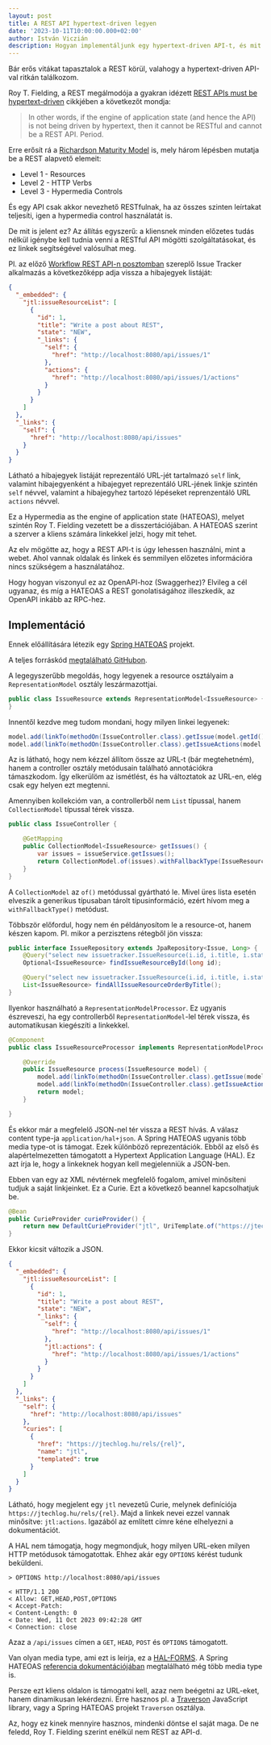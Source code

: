 ```yaml
---
layout: post
title: A REST API hypertext-driven legyen
date: '2023-10-11T10:00:00.000+02:00'
author: István Viczián
description: Hogyan implementáljunk egy hypertext-driven API-t, és mit nyerünk vele?
---
```


Bár erős vitákat tapasztalok a REST körül, valahogy a hypertext-driven API-val
ritkán találkozom.

Roy T. Fielding, a REST megálmodója a gyakran idézett [REST APIs must be hypertext-driven](https://roy.gbiv.com/untangled/2008/rest-apis-must-be-hypertext-driven)
cikkjében a következőt mondja:

> In other words, if the engine of application state (and hence the API) is not being driven by hypertext, then it cannot be RESTful and cannot be a REST API. Period.

Erre erősít rá a [Richardson Maturity Model](https://martinfowler.com/articles/richardsonMaturityModel.html) is, mely
három lépésben mutatja be a REST alapvető elemeit:

* Level 1 - Resources
* Level 2 - HTTP Verbs
* Level 3 - Hypermedia Controls

És egy API csak akkor nevezhető RESTfulnak, ha az összes szinten leírtakat teljesíti, igen a hypermedia control használatát is.

De mit is jelent ez? Az állítás egyszerű: a kliensnek minden előzetes tudás nélkül igénybe kell tudnia venni a
RESTful API mögötti szolgáltatásokat, és ez linkek segítségével valósulhat meg.

Pl. az előző [Workflow REST API-n posztomban](/2023/08/31/workflow-es-rest.html) szereplő Issue Tracker alkalmazás
a következőképp adja vissza a hibajegyek listáját:

```json
{
  "_embedded": {
    "jtl:issueResourceList": [
      {
        "id": 1,
        "title": "Write a post about REST",
        "state": "NEW",
        "_links": {
          "self": {
            "href": "http://localhost:8080/api/issues/1"
          },
          "actions": {
            "href": "http://localhost:8080/api/issues/1/actions"
          }
        }
      }
    ]
  },
  "_links": {
    "self": {
      "href": "http://localhost:8080/api/issues"
    }
  }
}
```

Látható a hibajegyek listáját reprezentáló URL-jét tartalmazó `self` link, valamint hibajegyenként
a hibajegyet reprezentáló URL-jének linkje szintén `self` névvel, valamint a hibajegyhez tartozó
lépéseket reprenzentáló URL `actions` névvel.

Ez a Hypermedia as the engine of application state (HATEOAS), melyet szintén Roy T. Fielding
vezetett be a disszertációjában. A HATEOAS szerint a szerver a kliens számára
linkekkel jelzi, hogy mit tehet.

Az elv mögötte az, hogy a REST API-t is úgy lehessen használni, mint a webet. Ahol vannak oldalak és
linkek és semmilyen előzetes információra nincs szükségem a használatához.

Hogy hogyan viszonyul ez az OpenAPI-hoz (Swaggerhez)? Elvileg a cél ugyanaz, és míg a HATEOAS
a REST gonolatiságához illeszkedik, az OpenAPI inkább az RPC-hez.

<!-- more -->

## Implementáció

Ennek előállítására létezik egy [Spring HATEOAS](https://spring.io/projects/spring-hateoas)
projekt.

A teljes forráskód [megtalálható GitHubon](https://github.com/vicziani/jtechlog-rest-workflow).

A legegyszerűbb megoldás, hogy legyenek a resource osztályaim a `RepresentationModel` osztály leszármazottjai.

```java
public class IssueResource extends RepresentationModel<IssueResource> {
}
```

Innentől kezdve meg tudom mondani, hogy milyen linkei legyenek:

```java
model.add(linkTo(methodOn(IssueController.class).getIssue(model.getId())).withSelfRel());
model.add(linkTo(methodOn(IssueController.class).getIssueActions(model.getId())).withRel("actions"));
```

Az is látható, hogy nem kézzel állítom össze az URL-t (bár megtehetném), hanem a 
controller osztály metódusain található annotációkra támaszkodom. Így elkerülöm
az ismétlést, és ha változtatok az URL-en, elég csak egy helyen ezt megtenni.

Amennyiben kollekcióm van, a controllerből nem `List` típussal, hanem
`CollectionModel` típussal térek vissza.

```java
public class IssueController {

    @GetMapping
    public CollectionModel<IssueResource> getIssues() {
        var issues = issueService.getIssues();
        return CollectionModel.of(issues).withFallbackType(IssueResource.class);
    }
}
```

A `CollectionModel` az `of()` metódussal gyártható le. Mivel üres lista esetén elveszik
a generikus típusaban tárolt típusinformáció, ezért hívom meg a `withFallbackType()`
metódust.

Többször előfordul, hogy nem én példányosítom le a resource-ot, hanem készen kapom.
Pl. mikor a perzisztens rétegből jön vissza:

```java
public interface IssueRepository extends JpaRepository<Issue, Long> {
    @Query("select new issuetracker.IssueResource(i.id, i.title, i.state) from Issue i where i.id = :id")
    Optional<IssueResource> findIssueResourceById(long id);

    @Query("select new issuetracker.IssueResource(i.id, i.title, i.state) from Issue i order by i.title")
    List<IssueResource> findAllIssueResourceOrderByTitle();
}
```

Ilyenkor használható a `RepresentationModelProcessor`. Ez ugyanis észreveszi, ha 
egy controllerből `RepresentationModel`-lel térek vissza, és automatikusan kiegészíti a
linkekkel.

```java
@Component
public class IssueResourceProcessor implements RepresentationModelProcessor<IssueResource> {

    @Override
    public IssueResource process(IssueResource model) {
        model.add(linkTo(methodOn(IssueController.class).getIssue(model.getId())).withSelfRel());
        model.add(linkTo(methodOn(IssueController.class).getIssueActions(model.getId())).withRel("actions"));
        return model;
    }

}
```

És ekkor már a megfelelő JSON-nel tér vissza a REST hívás. A válasz content type-ja `application/hal+json`.
A Spring HATEOAS ugyanis több media type-ot is támogat. Ezek különböző reprezentációk. Ebből az első
és alapértelmezetten támogatott a Hypertext Application Language (HAL). Ez azt írja le, hogy a
linkeknek hogyan kell megjelenniük a JSON-ben.

Ebben van egy az XML névtérnek megfelelő fogalom, amivel minősíteni tudjuk a saját linkjeinket.
Ez a Curie. Ezt a következő beannel kapcsolhatjuk be.

```java
@Bean
public CurieProvider curieProvider() {
    return new DefaultCurieProvider("jtl", UriTemplate.of("https://jtechlog.hu/rels/{rel}"));
}
```

Ekkor kicsit változik a JSON.

```json
{
  "_embedded": {
    "jtl:issueResourceList": [
      {
        "id": 1,
        "title": "Write a post about REST",
        "state": "NEW",
        "_links": {
          "self": {
            "href": "http://localhost:8080/api/issues/1"
          },
          "jtl:actions": {
            "href": "http://localhost:8080/api/issues/1/actions"
          }
        }
      }
    ]
  },
  "_links": {
    "self": {
      "href": "http://localhost:8080/api/issues"
    },
    "curies": [
      {
        "href": "https://jtechlog.hu/rels/{rel}",
        "name": "jtl",
        "templated": true
      }
    ]
  }
}
```

Látható, hogy megjelent egy `jtl` nevezetű Curie, melynek definíciója
`https://jtechlog.hu/rels/{rel}`. Majd a linkek nevei ezzel
vannak minősítve: `jtl:actions`. Igazából az említett címre kéne
elhelyezni a dokumentációt.

A HAL nem támogatja, hogy megmondjuk, hogy milyen URL-eken milyen
HTTP metódusok támogatottak. Ehhez akár egy `OPTIONS` kérést
tudunk beküldeni.

```plain
> OPTIONS http://localhost:8080/api/issues

< HTTP/1.1 200 
< Allow: GET,HEAD,POST,OPTIONS
< Accept-Patch: 
< Content-Length: 0
< Date: Wed, 11 Oct 2023 09:42:28 GMT
< Connection: close
```

Azaz a `/api/issues` címen a `GET`, `HEAD`, `POST` és `OPTIONS` támogatott.

Van olyan media type, ami ezt is leírja, ez a [HAL-FORMS](https://rwcbook.github.io/hal-forms/).
A Spring HATEOAS [referencia dokumentációjában](https://docs.spring.io/spring-hateoas/docs/current/reference/html/#mediatypes)
megtalálható még több media type is.

Persze ezt kliens oldalon is támogatni kell, azaz nem beégetni az URL-eket, hanem dinamikusan lekérdezni.
Erre hasznos pl. a [Traverson](https://www.codecentric.de/wissens-hub/blog/traverson) JavaScript
library, vagy a Spring HATEOAS projekt `Traverson` osztálya.

Az, hogy ez kinek mennyire hasznos, mindenki döntse el saját maga. De ne feledd, Roy T. Fielding
szerint enélkül nem REST az API-d.



